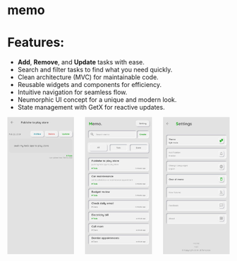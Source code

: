 # memo

# Features:

- **Add**, **Remove**, and **Update** tasks with ease.
- Search and filter tasks to find what you need quickly.
- Clean architecture (MVC) for maintainable code.
- Reusable widgets and components for efficiency.
- Intuitive navigation for seamless flow.
- Neumorphic UI concept for a unique and modern look.
- State management with GetX for reactive updates.
   
<div style="display: flex; justify-content: space-between">
  <img src="assets/img/screen_shoots/details.jpg" width="30%" style=`margin: 0 10px`>
  <img src="assets/img/screen_shoots/home.jpg" width="30%" style=`margin: 0 10px`>
  <img src="assets/img/screen_shoots/setting.jpg" width="30%" style=`margin: 0 10px`>
</div
